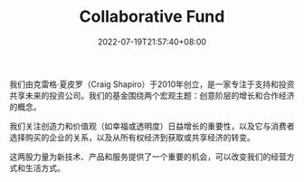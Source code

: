 ﻿---
weight: 
title: "Collaborative Fund"
description: "Collaborative Fund 是 Kickstarter、Lyft 及 Reddit 的早期投资人，他们与自己投资的旧金山股权众筹平台 CircleUp 合作，成立 Collab+Consumer，主要投资于消费产品和零售行业的早期企业。"
date: 2022-07-19T21:57:40+08:00
lastmod: 2022-07-19T16:45:40+08:00
draft: false
authors: ["june"]
featuredImage: "collaborative-fund.jpg"
link: "https://www.collaborativefund.com/?ref=1234btc.com"
tags: ["投资机构","Collaborative Fund"]
categories: ["navigation"]
navigation: ["投资机构"]
lightgallery: true
toc: true
pinned: false
recommend: false
recommend1: false
---
我们由克雷格·夏皮罗（Craig Shapiro）于2010年创立，是一家专注于支持和投资共享未来的投资公司。我们的基金围绕两个宏观主题：创意阶层的增长和合作经济的概念。

我们关注创造力和价值观（如幸福或透明度）日益增长的重要性，以及它与消费者选择购买的企业的关系，以及从所有权经济到获取或共享经济的转变。

这两股力量为新技术、产品和服务提供了一个重要的机会，可以改变我们的经营方式和生活方式。